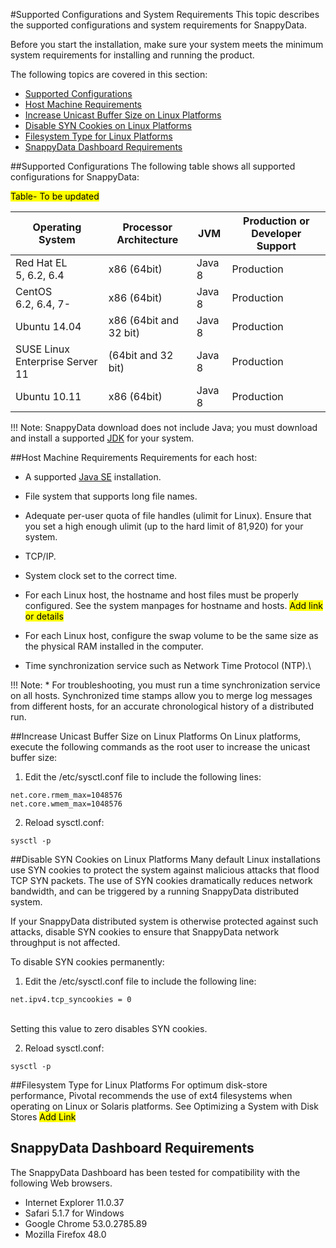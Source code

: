 #Supported Configurations and System Requirements
This topic describes the supported configurations and system requirements for SnappyData.

Before you start the installation, make sure your system meets the minimum system requirements for installing and running the product.

The following topics are covered in this section:

* [Supported Configurations](#supported-config)
* [Host Machine Requirements](#host-machine)
* [Increase Unicast Buffer Size on Linux Platforms](#unicast-buffer)
* [Disable SYN Cookies on Linux Platforms](#syn-cookies)
* [Filesystem Type for Linux Platforms](#filesystem-types)
* [SnappyData Dashboard Requirements](#dashboard)

<a id="supported-config"></a>
##Supported Configurations
The following table shows all supported configurations for SnappyData: 

<mark>Table- To be updated</mark>

| Operating System |Processor Architecture | JVM| Production or Developer Support
|--------|--------|--------|--------|
|Red Hat EL </br>5, 6.2, 6.4|x86 (64bit)|Java 8 |Production |
|CentOS </br>6.2, 6.4, 7-|x86 (64bit)|Java 8 |Production|
|Ubuntu 14.04 |x86 (64bit and 32 bit) |Java 8|Production |
|SUSE Linux Enterprise Server 11 |(64bit and 32 bit) |Java 8|Production |
|Ubuntu 10.11 |x86 (64bit) | Java 8|Production |

!!! Note:
	SnappyData download does not include Java; you must download and install a supported [JDK](http://www.oracle.com/technetwork/java/javase/downloads/index.html) for your system.

<a id="host-machine"></a>
##Host Machine Requirements
Requirements for each host:

* A supported [Java SE](http://www.oracle.com/technetwork/java/javase/overview/index.html) installation.

* File system that supports long file names.

* Adequate per-user quota of file handles (ulimit for Linux). Ensure that you set a high enough ulimit (up to the hard limit of 81,920) for your system.

* TCP/IP.

* System clock set to the correct time.

* For each Linux host, the hostname and host files must be properly configured. See the system manpages for hostname and hosts. <mark>Add link or details</mark>

* For each Linux host, configure the swap volume to be the same size as the physical RAM installed in the computer.

* Time synchronization service such as Network Time Protocol (NTP).\

!!! Note:
	* For troubleshooting, you must run a time synchronization service on all hosts. Synchronized time stamps allow you to merge log messages from different hosts, for an accurate chronological history of a distributed run.

<a id="unicast-buffer"></a>
##Increase Unicast Buffer Size on Linux Platforms
On Linux platforms, execute the following commands as the root user to increase the unicast buffer size:

1. Edit the /etc/sysctl.conf file to include the following lines:</br>
 ```
 net.core.rmem_max=1048576
 net.core.wmem_max=1048576
 ```

2. Reload sysctl.conf:</br>
 ```
 sysctl -p
 ```

<a id="syn-cookies"></a>
##Disable SYN Cookies on Linux Platforms
Many default Linux installations use SYN cookies to protect the system against malicious attacks that flood TCP SYN packets. The use of SYN cookies dramatically reduces network bandwidth, and can be triggered by a running SnappyData distributed system.

If your SnappyData distributed system is otherwise protected against such attacks, disable SYN cookies to ensure that SnappyData network throughput is not affected.

To disable SYN cookies permanently:

1. Edit the /etc/sysctl.conf file to include the following line: </br>
 ```
 net.ipv4.tcp_syncookies = 0
 ```
 </br>Setting this value to zero disables SYN cookies.

2. Reload sysctl.conf: </br>
 ```
 sysctl -p
 ```
 
<a id="filesystem-types"></a>
##Filesystem Type for Linux Platforms
For optimum disk-store performance, Pivotal recommends the use of ext4 filesystems when operating on Linux or Solaris platforms. See Optimizing a System with Disk Stores <mark> Add Link</mark>

<a id="dashboard"></a>
## SnappyData Dashboard Requirements
The SnappyData Dashboard has been tested for compatibility with the following Web browsers. 

* Internet Explorer 11.0.37
* Safari 5.1.7 for Windows
* Google Chrome 53.0.2785.89
* Mozilla Firefox 48.0